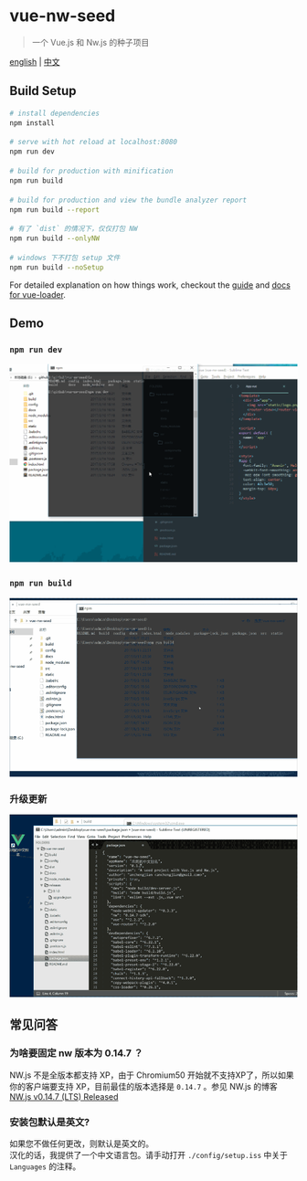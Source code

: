# vue-nw-seed

> 一个 Vue.js 和 Nw.js 的种子项目

[english](/README.md) | [中文](/docs/README_ZH.md)

## Build Setup

``` bash
# install dependencies
npm install

# serve with hot reload at localhost:8080
npm run dev

# build for production with minification
npm run build

# build for production and view the bundle analyzer report
npm run build --report

# 有了 `dist` 的情况下，仅仅打包 NW
npm run build --onlyNW

# windows 下不打包 setup 文件
npm run build --noSetup
```

For detailed explanation on how things work, checkout the [guide](http://vuejs-templates.github.io/webpack/) and [docs for vue-loader](http://vuejs.github.io/vue-loader).

## Demo
### `npm run dev`
![dev](/docs/assets/dev.gif)

### `npm run build`
![build](/docs/assets/build.gif)

### 升级更新
![update](/docs/assets/upgrade.gif)
 
## 常见问答
### 为啥要固定 nw 版本为 0.14.7 ？
NW.js 不是全版本都支持 XP，由于 Chromium50 开始就不支持XP了，所以如果你的客户端要支持 XP，目前最佳的版本选择是 `0.14.7` 。参见 NW.js 的博客 [NW.js v0.14.7 (LTS) Released](https://nwjs.io/blog/v0.14.7/)

### 安装包默认是英文?
如果您不做任何更改，则默认是英文的。   
汉化的话，我提供了一个中文语言包。请手动打开 `./config/setup.iss` 中关于 `Languages` 的注释。

